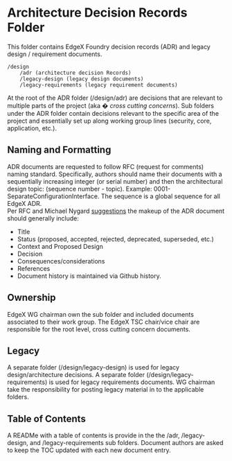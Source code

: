 # Architecture Decision Records Folder
This folder contains EdgeX Foundry decision records (ADR) and legacy design / requirement documents.

    /design
        /adr (architecture decision Records)
        /legacy-design (legacy design documents)
        /legacy-requirements (legacy requirement documents)

At the root of the ADR folder (/design/adr) are decisions that are relevant to multiple parts of the project (aka � *cross cutting concerns*).  Sub folders under the ADR folder contain decisions relevant to the specific area of the project and essentially set up along working group lines (security, core, application, etc.).


## Naming and Formatting
ADR documents are requested to follow RFC (request for comments) naming standard.  Specifically, authors should name their documents with a sequentially increasing integer (or serial number) and then the architectural design topic:  (sequence number - topic).  Example:  0001-SeparateConfigurationInterface.  The sequence is a global sequence for all EdgeX ADR.  
Per RFC and Michael Nygard [suggestions](https://github.com/joelparkerhenderson/architecture_decision_record/blob/master/adr_template_by_michael_nygard.md) the makeup of the ADR document should generally include:

-	Title
-	Status (proposed, accepted, rejected, deprecated, superseded, etc.)
-	Context and Proposed Design
-	Decision
-	Consequences/considerations
-	References
-	Document history is maintained via Github history.

## Ownership
EdgeX WG chairman own the sub folder and included documents associated to their work group.  The EdgeX TSC chair/vice chair are responsible for the root level, cross cutting concern documents.

## Legacy
A separate folder (/design/legacy-design) is used for legacy design/architecture decisions.
A separate folder (/design/legacy-requirements) is used for legacy requirements documents.
WG chairman take the responsibility for posting legacy material in to the applicable folders.

## Table of Contents
A READMe with a table of contents is provide in the the /adr, /legacy-design, and /legacy-requirements sub folders.  Document authors are asked to keep the TOC updated with each new document entry.